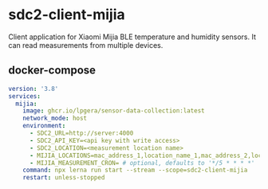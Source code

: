 # sdc2-client-mijia

Client application for Xiaomi Mijia BLE temperature and humidity sensors. It can read measurements from multiple devices.

## docker-compose

```yaml
version: '3.8'
services:
  mijia:
    image: ghcr.io/lpgera/sensor-data-collection:latest
    network_mode: host
    environment:
      - SDC2_URL=http://server:4000
      - SDC2_API_KEY=<api key with write access>
      - SDC2_LOCATION=<measurement location name>
      - MIJIA_LOCATIONS=mac_address_1,location_name_1,mac_address_2,location_name_2
      - MIJIA_MEASUREMENT_CRON= # optional, defaults to '*/5 * * * *'
    command: npx lerna run start --stream --scope=sdc2-client-mijia
    restart: unless-stopped
```
